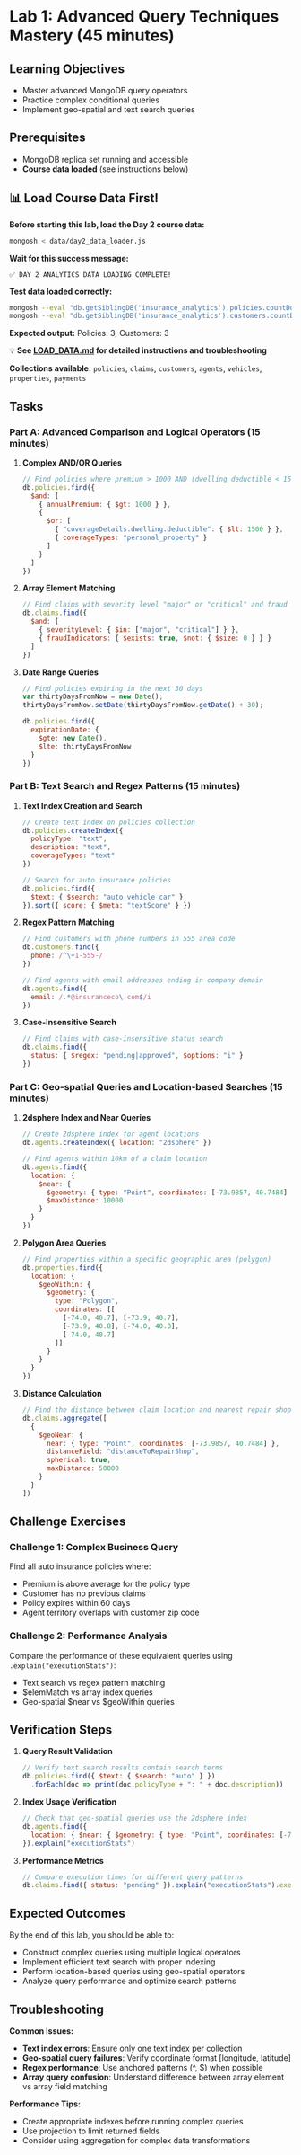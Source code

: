 # Lab 1: Advanced Query Techniques Mastery (45 minutes)

## Learning Objectives
- Master advanced MongoDB query operators
- Practice complex conditional queries
- Implement geo-spatial and text search queries

## Prerequisites
- MongoDB replica set running and accessible
- **Course data loaded** (see instructions below)

## 📊 Load Course Data First!

**Before starting this lab, load the Day 2 course data:**

```bash
mongosh < data/day2_data_loader.js
```

**Wait for this success message:**
```
✅ DAY 2 ANALYTICS DATA LOADING COMPLETE!
```

**Test data loaded correctly:**
```bash
mongosh --eval "db.getSiblingDB('insurance_analytics').policies.countDocuments()"
mongosh --eval "db.getSiblingDB('insurance_analytics').customers.countDocuments()"
```

**Expected output:** Policies: 3, Customers: 3

💡 **See [LOAD_DATA.md](../LOAD_DATA.md) for detailed instructions and troubleshooting**

**Collections available:** `policies`, `claims`, `customers`, `agents`, `vehicles`, `properties`, `payments`

## Tasks

### Part A: Advanced Comparison and Logical Operators (15 minutes)

1. **Complex AND/OR Queries**
   ```javascript
   // Find policies where premium > 1000 AND (dwelling deductible < 1500 OR coverage includes "personal_property")
   db.policies.find({
     $and: [
       { annualPremium: { $gt: 1000 } },
       {
         $or: [
           { "coverageDetails.dwelling.deductible": { $lt: 1500 } },
           { coverageTypes: "personal_property" }
         ]
       }
     ]
   })
   ```

2. **Array Element Matching**
   ```javascript
   // Find claims with severity level "major" or "critical" and fraud indicators
   db.claims.find({
     $and: [
       { severityLevel: { $in: ["major", "critical"] } },
       { fraudIndicators: { $exists: true, $not: { $size: 0 } } }
     ]
   })
   ```

3. **Date Range Queries**
   ```javascript
   // Find policies expiring in the next 30 days
   var thirtyDaysFromNow = new Date();
   thirtyDaysFromNow.setDate(thirtyDaysFromNow.getDate() + 30);

   db.policies.find({
     expirationDate: {
       $gte: new Date(),
       $lte: thirtyDaysFromNow
     }
   })
   ```

### Part B: Text Search and Regex Patterns (15 minutes)

1. **Text Index Creation and Search**
   ```javascript
   // Create text index on policies collection
   db.policies.createIndex({
     policyType: "text",
     description: "text",
     coverageTypes: "text"
   })

   // Search for auto insurance policies
   db.policies.find({
     $text: { $search: "auto vehicle car" }
   }).sort({ score: { $meta: "textScore" } })
   ```

2. **Regex Pattern Matching**
   ```javascript
   // Find customers with phone numbers in 555 area code
   db.customers.find({
     phone: /^\+1-555-/
   })

   // Find agents with email addresses ending in company domain
   db.agents.find({
     email: /.*@insuranceco\.com$/i
   })
   ```

3. **Case-Insensitive Search**
   ```javascript
   // Find claims with case-insensitive status search
   db.claims.find({
     status: { $regex: "pending|approved", $options: "i" }
   })
   ```

### Part C: Geo-spatial Queries and Location-based Searches (15 minutes)

1. **2dsphere Index and Near Queries**
   ```javascript
   // Create 2dsphere index for agent locations
   db.agents.createIndex({ location: "2dsphere" })

   // Find agents within 10km of a claim location
   db.agents.find({
     location: {
       $near: {
         $geometry: { type: "Point", coordinates: [-73.9857, 40.7484] },
         $maxDistance: 10000
       }
     }
   })
   ```

2. **Polygon Area Queries**
   ```javascript
   // Find properties within a specific geographic area (polygon)
   db.properties.find({
     location: {
       $geoWithin: {
         $geometry: {
           type: "Polygon",
           coordinates: [[
             [-74.0, 40.7], [-73.9, 40.7],
             [-73.9, 40.8], [-74.0, 40.8],
             [-74.0, 40.7]
           ]]
         }
       }
     }
   })
   ```

3. **Distance Calculation**
   ```javascript
   // Find the distance between claim location and nearest repair shop
   db.claims.aggregate([
     {
       $geoNear: {
         near: { type: "Point", coordinates: [-73.9857, 40.7484] },
         distanceField: "distanceToRepairShop",
         spherical: true,
         maxDistance: 50000
       }
     }
   ])
   ```

## Challenge Exercises

### Challenge 1: Complex Business Query
Find all auto insurance policies where:
- Premium is above average for the policy type
- Customer has no previous claims
- Policy expires within 60 days
- Agent territory overlaps with customer zip code

### Challenge 2: Performance Analysis
Compare the performance of these equivalent queries using `.explain("executionStats")`:
- Text search vs regex pattern matching
- $elemMatch vs array index queries
- Geo-spatial $near vs $geoWithin queries

## Verification Steps

1. **Query Result Validation**
   ```javascript
   // Verify text search results contain search terms
   db.policies.find({ $text: { $search: "auto" } })
     .forEach(doc => print(doc.policyType + ": " + doc.description))
   ```

2. **Index Usage Verification**
   ```javascript
   // Check that geo-spatial queries use the 2dsphere index
   db.agents.find({
     location: { $near: { $geometry: { type: "Point", coordinates: [-73.9857, 40.7484] } } }
   }).explain("executionStats")
   ```

3. **Performance Metrics**
   ```javascript
   // Compare execution times for different query patterns
   db.claims.find({ status: "pending" }).explain("executionStats").executionStats.totalDocsExamined
   ```

## Expected Outcomes

By the end of this lab, you should be able to:
- Construct complex queries using multiple logical operators
- Implement efficient text search with proper indexing
- Perform location-based queries using geo-spatial operators
- Analyze query performance and optimize search patterns

## Troubleshooting

**Common Issues:**
- **Text index errors**: Ensure only one text index per collection
- **Geo-spatial query failures**: Verify coordinate format [longitude, latitude]
- **Regex performance**: Use anchored patterns (^, $) when possible
- **Array query confusion**: Understand difference between array element vs array field matching

**Performance Tips:**
- Create appropriate indexes before running complex queries
- Use projection to limit returned fields
- Consider using aggregation for complex data transformations